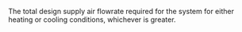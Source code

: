 The total design supply air flowrate required for the system for either heating or cooling conditions, whichever is greater.